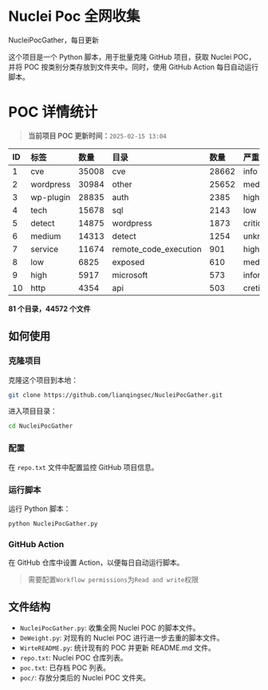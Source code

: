 # Nuclei Poc 全网收集
NucleiPocGather，每日更新

这个项目是一个 Python 脚本，用于批量克隆 GitHub 项目，获取 Nuclei POC，并将 POC 按类别分类存放到文件夹中。同时，使用 GitHub Action 每日自动运行脚本。
# POC 详情统计

> **当前项目 POC 更新时间：**`2025-02-15 13:04`

| ID | 标签      | 数量 | 目录       | 数量 | 严重性   | 数量 |
|:---| :-------- | :--- | :--------- | :--- | :------- | :--- |
| 1 | cve | 35008 | cve | 28662 | info | 21120 |
| 2 | wordpress | 30984 | other | 25652 | medium | 19852 |
| 3 | wp-plugin | 28835 | auth | 2385 | high | 12735 |
| 4 | tech | 15678 | sql | 2143 | low | 7938 |
| 5 | detect | 14875 | wordpress | 1873 | critical | 6647 |
| 6 | medium | 14313 | detect | 1254 | unknown | 73 |
| 7 | service | 11674 | remote_code_execution | 901 | hight | 16 |
| 8 | low | 6825 | exposed | 610 | meduim | 8 |
| 9 | high | 5917 | microsoft | 573 | informative | 8 |
| 10 | http | 4354 | api | 503 | cretical | 2 |

**81 个目录，44572 个文件**
## 如何使用

### 克隆项目

克隆这个项目到本地：

```bash
git clone https://github.com/lianqingsec/NucleiPocGather.git
```

进入项目目录：

```bash
cd NucleiPocGather
```

### 配置

在 `repo.txt` 文件中配置监控 GitHub 项目信息。

### 运行脚本

运行 Python 脚本：

```bash
python NucleiPocGather.py
```

### GitHub Action

在 GitHub 仓库中设置 Action，以便每日自动运行脚本。

> 需要配置`Workflow permissions`为`Read and write`权限

## 文件结构

- `NucleiPocGather.py`: 收集全网 Nuclei POC 的脚本文件。
- `DeWeight.py`: 对现有的 Nuclei POC 进行进一步去重的脚本文件。
- `WirteREADME.py`: 统计现有的 POC 并更新 README.md 文件。
- `repo.txt`: Nuclei POC 仓库列表。
- `poc.txt`: 已存档 POC 列表。
- `poc/`: 存放分类后的 Nuclei POC 文件夹。

